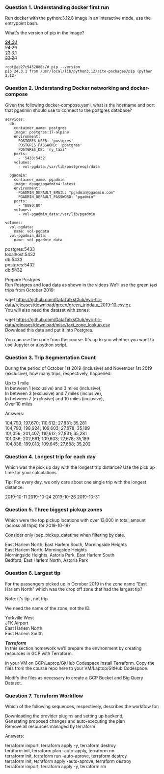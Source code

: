 ### Question 1. Understanding docker first run
Run docker with the python:3.12.8 image in an interactive mode, use the entrypoint bash.

What's the version of pip in the image?

**<ins>24.3.1</ins>**  
~~24.2.1~~  
~~23.3.1~~   
~~23.2.1~~  

```
root@ae27c94528d6:/# pip --version
pip 24.3.1 from /usr/local/lib/python3.12/site-packages/pip (python 3.12)
```

### Question 2. Understanding Docker networking and docker-compose
Given the following docker-compose.yaml, what is the hostname and port that pgadmin should use to connect to the postgres database?

```
services:
  db:
    container_name: postgres
    image: postgres:17-alpine
    environment:
      POSTGRES_USER: 'postgres'
      POSTGRES_PASSWORD: 'postgres'
      POSTGRES_DB: 'ny_taxi'
    ports:
      - '5433:5432'
    volumes:
      - vol-pgdata:/var/lib/postgresql/data

  pgadmin:
    container_name: pgadmin
    image: dpage/pgadmin4:latest
    environment:
      PGADMIN_DEFAULT_EMAIL: "pgadmin@pgadmin.com"
      PGADMIN_DEFAULT_PASSWORD: "pgadmin"
    ports:
      - "8080:80"
    volumes:
      - vol-pgadmin_data:/var/lib/pgadmin  

volumes:
  vol-pgdata:
    name: vol-pgdata
  vol-pgadmin_data:
    name: vol-pgadmin_data
```

postgres:5433  
localhost:5432  
db:5433  
postgres:5432  
db:5432  

Prepare Postgres  
Run Postgres and load data as shown in the videos We'll use the green taxi trips from October 2019:  

wget https://github.com/DataTalksClub/nyc-tlc-data/releases/download/green/green_tripdata_2019-10.csv.gz  
You will also need the dataset with zones:  
  
wget https://github.com/DataTalksClub/nyc-tlc-data/releases/download/misc/taxi_zone_lookup.csv  
Download this data and put it into Postgres.  

You can use the code from the course. It's up to you whether you want to use Jupyter or a python script.  

### Question 3. Trip Segmentation Count
During the period of October 1st 2019 (inclusive) and November 1st 2019 (exclusive), how many trips, respectively, happened:

Up to 1 mile  
In between 1 (exclusive) and 3 miles (inclusive),  
In between 3 (exclusive) and 7 miles (inclusive),  
In between 7 (exclusive) and 10 miles (inclusive),  
Over 10 miles  
  
Answers:  

104,793; 197,670; 110,612; 27,831; 35,281  
104,793; 198,924; 109,603; 27,678; 35,189  
101,056; 201,407; 110,612; 27,831; 35,281  
101,056; 202,661; 109,603; 27,678; 35,189  
104,838; 199,013; 109,645; 27,688; 35,202  


### Question 4. Longest trip for each day
Which was the pick up day with the longest trip distance? Use the pick up time for your calculations.

Tip: For every day, we only care about one single trip with the longest distance.

2019-10-11
2019-10-24
2019-10-26
2019-10-31  


### Question 5. Three biggest pickup zones
Which were the top pickup locations with over 13,000 in total_amount (across all trips) for 2019-10-18?  

Consider only lpep_pickup_datetime when filtering by date.  

East Harlem North, East Harlem South, Morningside Heights  
East Harlem North, Morningside Heights  
Morningside Heights, Astoria Park, East Harlem South  
Bedford, East Harlem North, Astoria Park  

### Question 6. Largest tip
For the passengers picked up in Ocrober 2019 in the zone name "East Harlem North" which was the drop off zone that had the largest tip?  

Note: it's tip , not trip  

We need the name of the zone, not the ID.  

Yorkville West  
JFK Airport  
East Harlem North  
East Harlem South  

 ***Terraform***  
In this section homework we'll prepare the environment by creating resources in GCP with Terraform.  

In your VM on GCP/Laptop/GitHub Codespace install Terraform. Copy the files from the course repo here to your VM/Laptop/GitHub Codespace.  

Modify the files as necessary to create a GCP Bucket and Big Query Dataset.  

### Question 7. Terraform Workflow  
Which of the following sequences, respectively, describes the workflow for:  

Downloading the provider plugins and setting up backend,  
Generating proposed changes and auto-executing the plan  
Remove all resources managed by terraform`  

Answers:  

terraform import, terraform apply -y, terraform destroy  
teraform init, terraform plan -auto-apply, terraform rm  
terraform init, terraform run -auto-aprove, terraform destroy  
terraform init, terraform apply -auto-aprove, terraform destroy  
terraform import, terraform apply -y, terraform rm  
